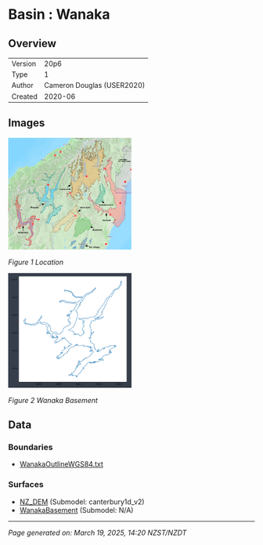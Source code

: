 # Basin : Wanaka

## Overview
|         |                     |
|---------|---------------------|
| Version | 20p6           |
| Type    | 1        |
| Author  | Cameron Douglas (USER2020)            |
| Created | 2020-06           |


## Images
<a href="../images/basins/SI_mid.png"><img src="../images/basins/SI_mid.png" width="50%"></a>

*Figure 1 Location*

<a href="../images/basins/wanaka_boundary.png"><img src="../images/basins/wanaka_boundary.png" width="50%"></a>

*Figure 2 Wanaka Basement*


## Data
### Boundaries
- [WanakaOutlineWGS84.txt](https://github.com/ucgmsim/Velocity-Model/tree/main/Data/USER20_BASINS/WanakaOutlineWGS84.txt)

### Surfaces
- [NZ_DEM](https://github.com/ucgmsim/Velocity-Model/tree/main/Data/DEM/NZ_DEM_HD.in) (Submodel: canterbury1d_v2)
- [WanakaBasement](https://github.com/ucgmsim/Velocity-Model/tree/main/Data/USER20_BASINS/wanaka_basin_grid_WGS84_v2.in) (Submodel: N/A)

---
*Page generated on: March 19, 2025, 14:20 NZST/NZDT*
